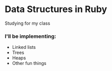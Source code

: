 # Data Structures in Ruby

Studying for my class

### I'll be implementing:
- Linked lists
- Trees
- Heaps
- Other fun things


